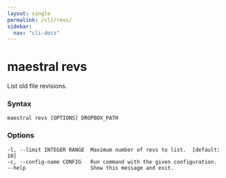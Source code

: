 ```yaml
---
layout: single
permalink: /cli/revs/
sidebar:
  nav: "cli-docs"
---
```


# maestral revs

List old file revisions.

### Syntax

```
maestral revs [OPTIONS] DROPBOX_PATH
```

### Options

```
-l, --limit INTEGER RANGE  Maximum number of revs to list.  [default: 10]
-c, --config-name CONFIG   Run command with the given configuration.
--help                     Show this message and exit.
```
